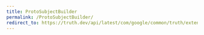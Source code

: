 ```yaml
---
title: ProtoSubjectBuilder
permalink: /ProtoSubjectBuilder/
redirect_to: https://truth.dev/api/latest/com/google/common/truth/extensions/proto/ProtoSubjectBuilder.html
---
```

